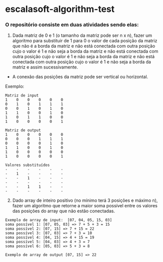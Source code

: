 # escalasoft-algorithm-test

### O repositório consiste em duas atividades sendo elas:

  1) Dada matriz de 0 e 1 (o tamanho da matriz pode ser n x n), fazer um algoritmo para substituir de 1 para 0
  o valor de cada posição da matriz que não é a borda da matriz e não está conectada com outra posição cujo
  o valor é 1 e não seja a borda da matriz e não está conectada com outra posição cujo o valor é 1 e não seja a
  borda da matriz e não está conectada com outra posição cujo o valor é 1 e não seja a borda da matriz e assim
  sucessivamente.

  - A conexão das posições da matriz pode ser vertical ou horizontal.

  Exemplo: 

    Matriz de input
    1    0    0    0    0    0  
    0    1    0    1    1    1  
    0    0    1    0    1    0  
    1    1    0    0    1    0  
    1    0    1    1    0    0  
    1    0    0    0    0    1  

    Matriz de output
    1    0    0    0    0    0  
    0    0    0    1    1    1  
    0    0    0    0    1    0  
    1    1    0    0    1    0  
    1    0    0    0    0    0  
    1    0    0    0    0    1  

    Valores substituídos
    -    -    -    -    -    -  
    -    1    -    -    -    -
    -    -    1    -    -    -
    -    -    -    -    -    -  
    -    -    1    1    -    -
    -    -    -    -    -    -  

  2) Dado array de inteiro positivo (no mínimo terá 3 posições e máximo n), fazer um algoritmo que retorne a
  maior soma possível entre os valores das posições do array que não estão conectadas.  

    Exemplo de array de input:  [07, 04, 05, 15, 03]
    soma possível 1: [07, 05, 03] => 7 + 5 + 3 = 15
    soma possível 2: [07, 15] => 7 + 15 = 22
    soma possível 3: [07, 03] => 7 + 3 = 10
    soma possível 4: [04, 15] => 4 + 15 = 19
    soma possível 5: [04, 03] => 4 + 3 = 7
    soma possível 6: [05, 03] => 5 + 3 = 8

    Exemplo de array de output [07, 15] => 22
